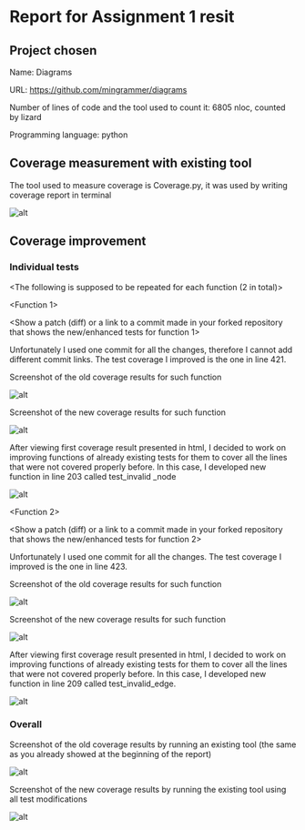 # Report for Assignment 1 resit

## Project chosen

Name: Diagrams

URL: https://github.com/mingrammer/diagrams

Number of lines of code and the tool used to count it: 6805 nloc, counted by lizard

Programming language: python

## Coverage measurement with existing tool

<Inform the name of the existing tool that was executed and how it was executed>
The tool used to measure coverage is Coverage.py, it was used by writing 
coverage report 
in terminal

<Show the coverage results provided by the existing tool with a screenshot>

![alt](./cov_orignal.png)

## Coverage improvement
	
### Individual tests

<The following is supposed to be repeated for each function (2 in total)>

<Function 1>

<Show a patch (diff) or a link to a commit made in your forked repository that shows the new/enhanced tests for function 1>

Unfortunately I used one commit for all the changes, therefore I cannot add different commit links. The test coverage I improved is the one in line 421.

Screenshot of the old coverage results for such function

![alt](./cov-before-1.png)

Screenshot of the new coverage results for such function

![alt](./cov-after-1.png)

<State the coverage improvement with a number and elaborate on why the coverage is improved>

After viewing first coverage result presented in html, I decided to work on improving functions of already existing tests for them to cover all the lines that were not covered properly before.
In this case, I developed new function in line 203 called test_invalid _node 

![alt](./cov-functions.png)

<Function 2>

<Show a patch (diff) or a link to a commit made in your forked repository that shows the new/enhanced tests for function 2>

Unfortunately I used one commit for all the changes. The test coverage I improved is the one in line 423.

Screenshot of the old coverage results for such function

![alt](./cov-before-1.png)

Screenshot of the new coverage results for such function

![alt](./cov-after-1.png)

<State the coverage improvement with a number and elaborate on why the coverage is improved>

After viewing first coverage result presented in html, I decided to work on improving functions of already existing tests for them to cover all the lines that were not covered properly before.
In this case, I developed new function in line 209 called test_invalid_edge.

![alt](./cov-functions.png)


### Overall

Screenshot of the old coverage results by running an existing tool (the same as you already showed at the beginning of the report)

![alt](./cov_orignal.png)

Screenshot of the new coverage results by running the existing tool using all test modifications

![alt](./cov-final.png)


